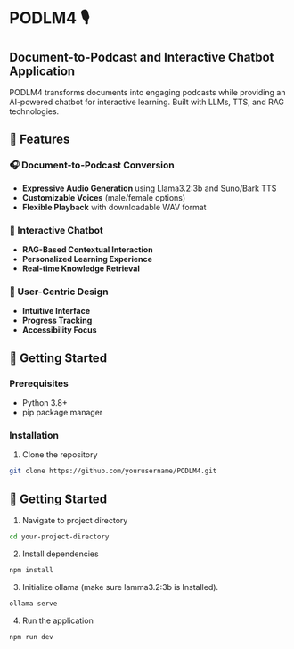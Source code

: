 # PODLM4 🎙️
## Document-to-Podcast and Interactive Chatbot Application

PODLM4 transforms documents into engaging podcasts while providing an AI-powered chatbot for interactive learning. Built with LLMs, TTS, and RAG technologies.

## 🌟 Features

### 🎧 Document-to-Podcast Conversion
- **Expressive Audio Generation** using Llama3.2:3b and Suno/Bark TTS
- **Customizable Voices** (male/female options)
- **Flexible Playback** with downloadable WAV format

### 💬 Interactive Chatbot
- **RAG-Based Contextual Interaction**
- **Personalized Learning Experience**
- **Real-time Knowledge Retrieval**

### 🎯 User-Centric Design
- **Intuitive Interface**
- **Progress Tracking**
- **Accessibility Focus**

## 🚀 Getting Started

### Prerequisites
- Python 3.8+
- pip package manager

### Installation

1. Clone the repository
```bash
git clone https://github.com/yourusername/PODLM4.git
```

## 🚀 Getting Started

1. Navigate to project directory
```bash
cd your-project-directory
```

2. Install dependencies
```bash
npm install
```

3. Initialize ollama (make sure lamma3.2:3b is Installed).
```bash
ollama serve
```

4. Run the application
```bash
npm run dev
```











